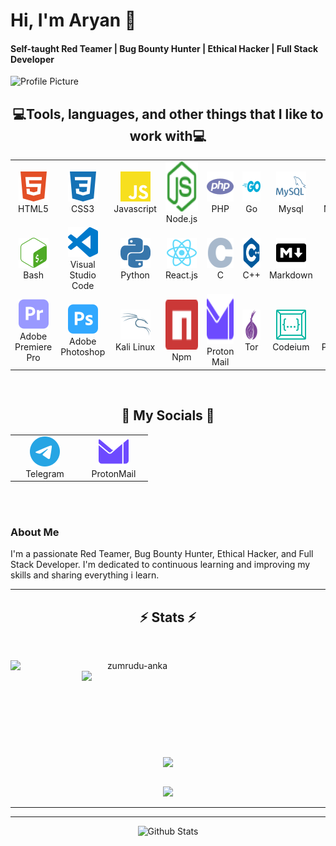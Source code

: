 # Hi, I'm Aryan 👋

#### Self-taught Red Teamer | Bug Bounty Hunter | Ethical Hacker | Full Stack Developer

![Profile Picture](https://github.com/Aryan4lx/Aryan4lx/assets/57567000/169fcf41-2fa9-4230-8799-0afa3a41c0bc)

<h2 align="center">💻Tools, languages, and other things that I like to work with💻</h2>
<div align=center>
<table>
  <tr>
    <td align="center" width="96">
     <a href="#macropower-tech">
      <img src="/img/html5-color.svg" width="48" height="48" alt="html5" />
     </a>
      <br>HTML5
    </td>
    <td align="center" width="96">
      <a href="#macropower-tech">
        <img src="/img/css3-color.svg" width="48" height="48" alt="CSS3" />
      </a>
      <br>CSS3
    </td>
    <td align="center" width="96">
      <a href="#macropower-tech">
        <img src="/img/javascript-color.svg" width="48" height="48" alt="Javascript" />
      </a>
      <br>Javascript
    </td>
    <td align="center" width="96">
      <a href="#macropower-tech">
        <img src="/img/nodedotjs-color.svg" width="80" height="80" alt="Nodejs" />
      </a>
      <br>Node.js
    </td>
    <td align="center" width="96">
      <a href="#macropower-tech">
        <img src="/img/php-color.svg" width="48" height="48" alt="php" />
      </a>
      <br>PHP
    </td>
    <td align="center" width="96">
      <a href="#macropower-tech">
        <img src="/img/go-color.svg" width="48" height="48" alt="Go" />
      </a>
      <br>Go
    </td>
    <td align="center" width="96">
      <a href="#macropower-tech" >
        <img src="/img/mysql-color.svg" width="48" height="48" alt="mysql" />
      </a>
      <br>Mysql
    </td>
    <td align="center" width="96">
      <a href="#macropower-tech">
        <img src="/img/mongodb-color.svg" width="48" height="48" alt="mongodb" />
      </a>
      <br>MongoDB
    </td>
    <td align="center" width="96">
      <a href="#macropower-tech">
        <img src="/img/mongoose-color.svg" width="48" height="48" alt="mongoose" />
      </a>
      <br>Mongoose
    </td>
  </tr>
  <tr>
    <td align="center" width="96"> 
      <a href="#macropower-tech" >
        <img src="/img/gnubash-color.svg" width="48" height="48" alt="Bash" />
      </a>
      <br>Bash
    </td>
    <td align="center" width="96">
      <a href="#macropower-tech" >
        <img src="/img/visualstudiocode-color.svg" width="48" height="48" alt="visualstudiocode" />
      </a>
      <br>Visual Studio Code
    </td>
    <td align="center"  width="96">
      <a href="#macropower-tech">
        <img src="/img/python-color.svg" width="48" height="48" alt="python" />
      </a>
      <br>Python
    </td>
    <td align="center"  width="96">
      <a href="#macropower-tech">
        <img src="/img/react-color.svg" width="48" height="48" alt="reactjs" />
      </a>
      <br>React.js
    </td>
    <td align="center" width="96">
      <a href="#macropower-tech">
        <img src="/img/c-color.svg" width="48" height="48" alt="c" />
      </a>
      <br>C
    </td>
    <td align="center"  width="96">
      <a href="#macropower-tech">
        <img src="/img/cplusplus-color.svg" width="48" height="48" alt="c++" />
      </a>
      <br>C++
    </td>
    <td align="center" width="96">
      <a href="#macropower-tech" >
        <img src="/img/markdown-color.svg" width="48" height="48" alt="markdown" />
      </a>
      <br>Markdown
    </td>
    <td align="center" width="96">
      <a href="#macropower-tech" >
        <img src="/img/git-color.svg" width="48" height="48" alt="git" />
      </a>
      <br>Git
    </td>
    <td align="center" width="96">
      <a href="#macropower-tech" >
        <img src="/img/github-color.svg" width="48" height="48" alt="github" />
      </a>
      <br>Github
    </td>
  </tr>
  <tr>
    <td align="center" width="96">
      <a href="#macropower-tech">
        <img src="/img/adobepremierepro-color.svg" width="48" height="48" alt="adobepremierepro" />
      </a>
      <br>Adobe Premiere Pro
    </td>
    <td align="center" width="96">
      <a href="#macropower-tech">
        <img src="/img/adobephotoshop-color.svg" width="48" height="48" alt="adobephotoshop" />
      </a>
      <br>Adobe Photoshop
    </td>
    <td align="center" width="96">
      <a href="#macropower-tech">
        <img src="/img/kalilinux-color.svg" width="48" height="48" alt="kalilinux" />
      </a>
      <br>Kali Linux
    </td>
    <td align="center" width="96">
      <a href="#macropower-tech">
        <img src="/img/npm-color.svg" width="80" height="80" alt="npm" />
      </a>
      <br>Npm
    </td>
    <td align="center" width="96">
        <img src= "/img/protonmail-color.svg" width="80" height="80" alt="protonmail" />
      <br>Proton Mail
    </td>
    <td align="center" width="96">
      <a href="#macropower-tech">
        <img src="/img/torproject-color.svg" width="48" height="48" alt="torproject" />
      </a>
      <br>Tor
    </td>
    <td align="center" width="96">
      <a href="#macropower-tech" >
        <img src="/img/codeium-color.svg" width="48" height="48" alt="codeium" />
      </a>
      <br>Codeium
    </td>
    <td align="center" width="96">
      <a href="#macropower-tech">
        <img src="/img/powershell-color.svg" width="48" height="48" alt="powershell" />
      </a>
      <br>Powershell
    </td>
    <td align="center" width="96">
      <a href="#macropower-tech">
        <img src="/img/tails-color.svg" width="48" height="48" alt="tails" />
      </a>
      <br>Tails
    </td>
  </tr>
</table>
</div>

<br/>

<h2 align="center">📱 My Socials 📱</h2>
<div align=center>
<table>
  <tr>
    <td align="center" width="96">
      <a href="https://t.me/ARS4lx">
        <img src="/img/telegram-color.svg" width="48" height="48" alt="telegram" />
      </a>
      <br>Telegram
    </td>
    <td align="center" width="96">
      <a href="mailto:ars4lx@proton.me">
        <img src="/img/protonmail-color.svg" width="48" height="48" alt="protonmail" />
      </a>
      <br>ProtonMail
    </td>
  </tr>
</table>
</div>

<br/><br/>

### About Me

I'm a passionate Red Teamer, Bug Bounty Hunter, Ethical Hacker, and Full Stack Developer. I'm dedicated to continuous learning and improving my skills and sharing everything i learn.

<hr>

<!-- GitHub Stats -->
<h2 align="center">⚡ Stats ⚡</h2>
<br>
<p align=center>
  <div align=center>
    <a href="https://github.com/denvercoder1/github-readme-streak-stats" title="Go to Source">
      <img align="left" width=390 src="https://github-readme-stats.vercel.app/api?username=Aryan4lx&theme=blue-green" alt="zumrudu-anka" />
    </a>
    <a href="https://github.com/anuraghazra/github-readme-stats" title="Go to Source">
      <img align="right" width=390 src="https://github-readme-streak-stats.herokuapp.com/?user=Aryan4lx&theme=blue-green" />
    </a>
  </div>
  <br><br><br><br><br><br><br><br><br>
  <div align=center>
    <a href="https://github.com/anuraghazra/github-readme-stats">
      <img width=325 align="center" src="https://github-readme-stats.vercel.app/api/top-langs/?username=Aryan4lx&theme=blue-green" />
    </a>
  </div>
  <br>
</p>

<div align=center>
<img src="https://github-profile-trophy.vercel.app/?username=Aryan4lx&theme=tokyonight&no-frame=true&row=1&&margin-w=30&no-bg=true">
</div>

<hr>

---

<p align="center">
        <img src="https://raw.githubusercontent.com/bornmay/bornmay/Update/svg/Bottom.svg" alt="Github Stats" />
</p>
